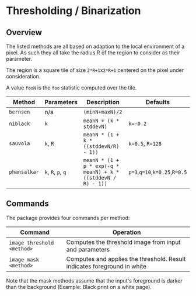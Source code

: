 # Thresholding / Binarization

## Overview

The listed methods are all based on adaption to the local environment of a pixel. As such they all
take the radius R of the region to consider as their parameter.

The region is a square tile of size `2*R+1`x`2*R+1` centered on the pixel under consideration.

A value `fooN` is the `foo` statistic computed over the tile.


|Method		|Parameters		|Description							|Defaults			|
|---		|---			|---								|---				|
|`bernsen`	|n/a			|`(minN+maxN)/2`						|				|
|`niblack`	|`k`			|`meanN + (k * stddevN)`					|`k=-0.2`			|
|`sauvola`	|`k`, `R`		|`meanN * (1 + k * ((stddevN/R) - 1))`				|`k=0.5`, `R=128`		|
|`phansalkar`	|`k`, `R`, `p`, `q`	|`meanN * (1 + p * exp(-q * meanN) + k * ((stddevN / R) - 1))`	|`p=3`,`q=10`,`k=0.25`,`R=0.5`	|

## Commands

The package provides four commands per method:

|Command			|Operation										|
|---				|---											|
|`image threshold <method>`	|Computes the threshold image from input and parameters					|
|`image mask <method>`		|Computes and applies the threshold. Result indicates foreground in white		|

Note that the mask methods assume that the input's foreground is darker than the background
(Example: Black print on a white page).